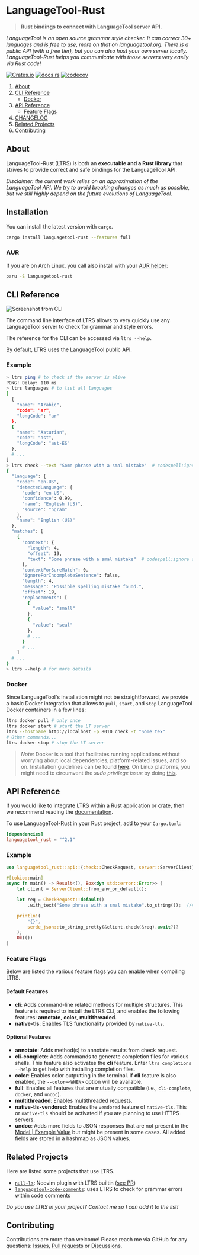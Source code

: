 # LanguageTool-Rust

> **Rust bindings to connect with LanguageTool server API.**

*LanguageTool is an open source grammar style checker.
It can correct 30+ languages and is free to use, more on that on
[languagetool.org](https://languagetool.org/).
There is a public API (with a free tier),
but you can also host your own server locally.
LanguageTool-Rust helps you communicate with those servers very easily via Rust code!*

[![Crates.io](https://img.shields.io/crates/v/languagetool-rust)](https://crates.io/crates/languagetool-rust)
[![docs.rs](https://img.shields.io/docsrs/languagetool-rust)](https://docs.rs/languagetool-rust)
[![codecov](https://codecov.io/gh/jeertmans/languagetool-rust/branch/main/graph/badge.svg?token=ZDZ8YBQTPH)](https://codecov.io/gh/jeertmans/languagetool-rust)

1. [About](#about)
2. [CLI Reference](#cli-reference)
    - [Docker](#docker)
3. [API Reference](#api-reference)
    - [Feature Flags](#feature-flags)
4. [CHANGELOG](https://github.com/jeertmans/languagetool-rust/blob/main/CHANGELOG.md)
5. [Related Projects](#related-projects)
6. [Contributing](#contributing)

## About

LanguageTool-Rust (LTRS) is both an **executable and a Rust library**
that strives to provide correct and safe bindings for the LanguageTool API.

*Disclaimer: the current work relies on an approximation of the LanguageTool API.
We try to avoid breaking changes as much as possible,
but we still highly depend on the future evolutions of LanguageTool.*

## Installation

You can install the latest version with `cargo`.

```bash
cargo install languagetool-rust --features full
```

### AUR

If you are on Arch Linux, you call also install with your
[AUR helper](https://wiki.archlinux.org/title/AUR_helpers):

```bash
paru -S languagetool-rust
```

## CLI Reference

![Screenshot from CLI](https://raw.githubusercontent.com/jeertmans/languagetool-rust/main/img/screenshot.svg)

The command line interface of LTRS allows to very quickly use any LanguageTool server
to check for grammar and style errors.

The reference for the CLI can be accessed via `ltrs --help`.

By default, LTRS uses the LanguageTool public API.

### Example

```bash
> ltrs ping # to check if the server is alive
PONG! Delay: 110 ms
> ltrs languages # to list all languages
[
  {
    "name": "Arabic",
    "code": "ar",
    "longCode": "ar"
  },
  {
    "name": "Asturian",
    "code": "ast",
    "longCode": "ast-ES"
  },
  # ...
]
> ltrs check --text "Some phrase with a smal mistake"  # codespell:ignore smal
{
  "language": {
    "code": "en-US",
    "detectedLanguage": {
      "code": "en-US",
      "confidence": 0.99,
      "name": "English (US)",
      "source": "ngram"
    },
    "name": "English (US)"
  },
  "matches": [
    {
      "context": {
        "length": 4,
        "offset": 19,
        "text": "Some phrase with a smal mistake"  # codespell:ignore smal
      },
      "contextForSureMatch": 0,
      "ignoreForIncompleteSentence": false,
      "length": 4,
      "message": "Possible spelling mistake found.",
      "offset": 19,
      "replacements": [
        {
          "value": "small"
        },
        {
          "value": "seal"
        },
        # ...
      }
      # ...
    ]
  # ...
}
> ltrs --help # for more details
```

### Docker

Since LanguageTool's installation might not be straightforward,
we provide a basic Docker integration that allows to `pull`, `start`, and `stop`
LanguageTool Docker containers in a few lines:

```bash
ltrs docker pull # only once
ltrs docker start # start the LT server
ltrs --hostname http://localhost -p 8010 check -t "Some tex"
# Other commands...
ltrs docker stop # stop the LT server
```

> *Note:* Docker is a tool that facilitates running applications without worrying
  about local dependencies, platform-related issues, and so on.
  Installation guidelines can be found [here](https://www.docker.com/get-started/).
  On Linux platforms, you might need to circumvent the *sudo privilege issue* by doing
  [this](https://docs.docker.com/engine/install/linux-postinstall/).

## API Reference

If you would like to integrate LTRS within a Rust application or crate,
then we recommend reading the [documentation](https://docs.rs/languagetool-rust).

To use LanguageTool-Rust in your Rust project, add to your `Cargo.toml`:

```toml
[dependencies]
languagetool_rust = "^2.1"
```

### Example

```rust
use languagetool_rust::api::{check::CheckRequest, server::ServerClient};

#[tokio::main]
async fn main() -> Result<(), Box<dyn std::error::Error>> {
    let client = ServerClient::from_env_or_default();

    let req = CheckRequest::default()
        .with_text("Some phrase with a smal mistake".to_string());  //# codespell:ignore smal

    println!(
        "{}",
        serde_json::to_string_pretty(&client.check(&req).await?)?
    );
    Ok(())
}
```

### Feature Flags

Below are listed the various feature flags you can enable when compiling LTRS.

#### Default Features

- **cli**: Adds command-line related methods for multiple structures.
  This feature is required to install the LTRS CLI,
  and enables the following features: **annotate**, **color**, **multithreaded**.
- **native-tls**: Enables TLS functionality provided by `native-tls`.

#### Optional Features

- **annotate**: Adds method(s) to annotate results from check request.
- **cli-complete**: Adds commands to generate completion files for various shells.
  This feature also activates the **cli** feature. Enter `ltrs completions --help` to get help with installing completion files.
- **color**: Enables color outputting in the terminal. If **cli** feature is also enabled, the `--color=<WHEN>` option will be available.
- **full**: Enables all features that are mutually compatible
  (i.e., `cli-complete`, `docker`, and `undoc`).
- **multithreaded**: Enables multithreaded requests.
- **native-tls-vendored**: Enables the `vendored` feature of `native-tls`. This or `native-tls` should be activated if you are planning to use HTTPS servers.
- **undoc**: Adds more fields to JSON responses that are not present
  in the [Model | Example Value](https://languagetool.org/http-api/swagger-ui/#!/default/)
  but might be present in some cases. All added fields are stored in a hashmap as
  JSON values.

## Related Projects

Here are listed some projects that use LTRS.

- [`null-ls`](https://github.com/jose-elias-alvarez/null-ls.nvim):
  Neovim plugin with LTRS builtin ([see PR](https://github.com/jose-elias-alvarez/null-ls.nvim/pull/997))
- [`languagetool-code-comments`](https://github.com/dustinblackman/languagetool-code-comments):
  uses LTRS to check for grammar errors within code comments

*Do you use LTRS in your project? Contact me so I can add it to the list!*

## Contributing

Contributions are more than welcome!
Please reach me via GitHub for any questions:
[Issues](https://github.com/jeertmans/languagetool-rust/issues),
[Pull requests](https://github.com/jeertmans/languagetool-rust/pulls)
or [Discussions](https://github.com/jeertmans/languagetool-rust/discussions).

